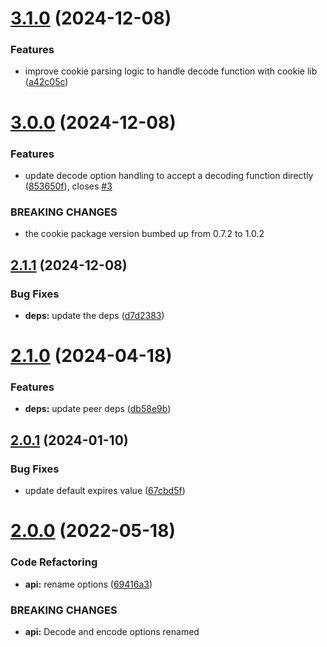 # [3.1.0](https://github.com/dqunbp/use-cookie-state/compare/v3.0.0...v3.1.0) (2024-12-08)


### Features

* improve cookie parsing logic to handle decode function with cookie lib ([a42c05c](https://github.com/dqunbp/use-cookie-state/commit/a42c05c29946b6f17dd093ab62874ea86500a161))

# [3.0.0](https://github.com/dqunbp/use-cookie-state/compare/v2.1.1...v3.0.0) (2024-12-08)


### Features

* update decode option handling to accept a decoding function directly ([853650f](https://github.com/dqunbp/use-cookie-state/commit/853650fb8de362b7f5d1e4786d2f17c70516aab1)), closes [#3](https://github.com/dqunbp/use-cookie-state/issues/3)


### BREAKING CHANGES

* the cookie package version bumbed up from 0.7.2 to 1.0.2

## [2.1.1](https://github.com/dqunbp/use-cookie-state/compare/v2.1.0...v2.1.1) (2024-12-08)


### Bug Fixes

* **deps:** update the deps ([d7d2383](https://github.com/dqunbp/use-cookie-state/commit/d7d23834a8b58fa3ad998eb04b2a039860b4252d))

# [2.1.0](https://github.com/dqunbp/use-cookie-state/compare/v2.0.1...v2.1.0) (2024-04-18)


### Features

* **deps:** update peer deps ([db58e9b](https://github.com/dqunbp/use-cookie-state/commit/db58e9b3c2fea23080df29dfc591f7c9f53fa6b3))

## [2.0.1](https://github.com/dqunbp/use-cookie-state/compare/v2.0.0...v2.0.1) (2024-01-10)


### Bug Fixes

* update default expires value ([67cbd5f](https://github.com/dqunbp/use-cookie-state/commit/67cbd5f72772e8b23d0e9c6f02fd9cc14a457385))

# [2.0.0](https://github.com/dqunbp/use-cookie-state/compare/v1.4.0...v2.0.0) (2022-05-18)


### Code Refactoring

* **api:** rename options ([69416a3](https://github.com/dqunbp/use-cookie-state/commit/69416a3b64f4154a726b8e24c90a179c4222101a))


### BREAKING CHANGES

* **api:** Decode and encode options renamed
